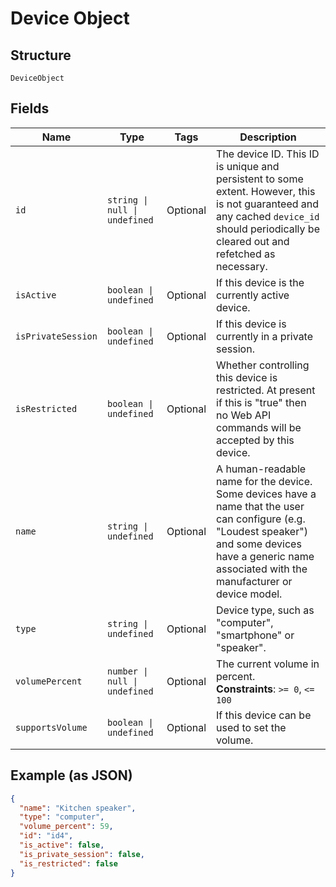 
# Device Object

## Structure

`DeviceObject`

## Fields

| Name | Type | Tags | Description |
|  --- | --- | --- | --- |
| `id` | `string \| null \| undefined` | Optional | The device ID. This ID is unique and persistent to some extent. However, this is not guaranteed and any cached `device_id` should periodically be cleared out and refetched as necessary. |
| `isActive` | `boolean \| undefined` | Optional | If this device is the currently active device. |
| `isPrivateSession` | `boolean \| undefined` | Optional | If this device is currently in a private session. |
| `isRestricted` | `boolean \| undefined` | Optional | Whether controlling this device is restricted. At present if this is "true" then no Web API commands will be accepted by this device. |
| `name` | `string \| undefined` | Optional | A human-readable name for the device. Some devices have a name that the user can configure (e.g. \"Loudest speaker\") and some devices have a generic name associated with the manufacturer or device model. |
| `type` | `string \| undefined` | Optional | Device type, such as "computer", "smartphone" or "speaker". |
| `volumePercent` | `number \| null \| undefined` | Optional | The current volume in percent.<br>**Constraints**: `>= 0`, `<= 100` |
| `supportsVolume` | `boolean \| undefined` | Optional | If this device can be used to set the volume. |

## Example (as JSON)

```json
{
  "name": "Kitchen speaker",
  "type": "computer",
  "volume_percent": 59,
  "id": "id4",
  "is_active": false,
  "is_private_session": false,
  "is_restricted": false
}
```

